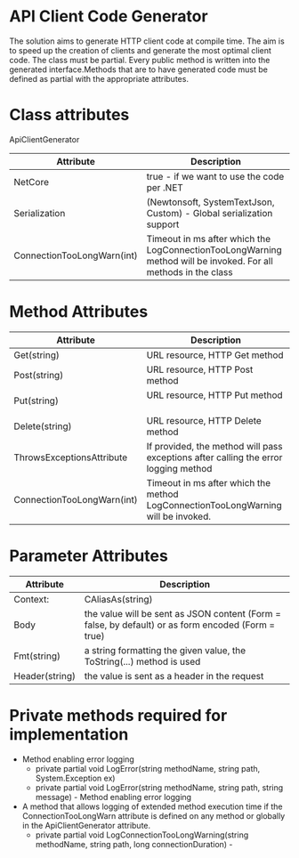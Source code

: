 # API Client Code Generator

The solution aims to generate HTTP client code at compile time. The aim is to speed up the creation of clients and generate the most optimal client code. The class must be partial. Every public method is written into the generated interface.Methods that are to have generated code must be defined as partial with the appropriate attributes.

# Class attributes

ApiClientGenerator

| Attribute | Description | 
| ------- | ---- |
| NetCore | true - if we want to use the code per .NET |
| Serialization | (Newtonsoft, SystemTextJson, Custom) - Global serialization support |
| ConnectionTooLongWarn(int) | Timeout in ms after which the LogConnectionTooLongWarning method will be invoked. For all methods in the class |

# Method Attributes

| Attribute | Description | 
| ------- | ---- |
| Get(string) | URL resource, HTTP Get method |
| Post(string) | URL resource, HTTP Post method |
| Put(string)  | URL resource, HTTP Put method  |
| Delete(string)  | URL resource, HTTP Delete method  |
| ThrowsExceptionsAttribute | If provided, the method will pass exceptions after calling the error logging method|
| ConnectionTooLongWarn(int) | Timeout in ms after which the method LogConnectionTooLongWarning will be invoked.|

# Parameter Attributes

| Attribute | Description | 
| ------- | ---- |
| Context:   | CAliasAs(string) | parameter name in query |  \nText to translate: | CAliasAs(string) | parameter name in query |
| Body | the value will be sent as JSON content (Form = false, by default) or as form encoded (Form = true) |
| Fmt(string) | a string formatting the given value, the ToString(...) method is used |
| Header(string) | the value is sent as a header in the request |

# Private methods required for implementation

* Method enabling error logging<br/>
    - private partial void LogError(string methodName, string path, System.Exception ex) 
    - private partial  void LogError(string methodName, string path, string message) - Method enabling error logging
* A method that allows logging of extended method execution time if the ConnectionTooLongWarn attribute is defined on any method or globally in the ApiClientGenerator attribute.
    - private partial  void LogConnectionTooLongWarning(string methodName, string path, long connectionDuration) - 
